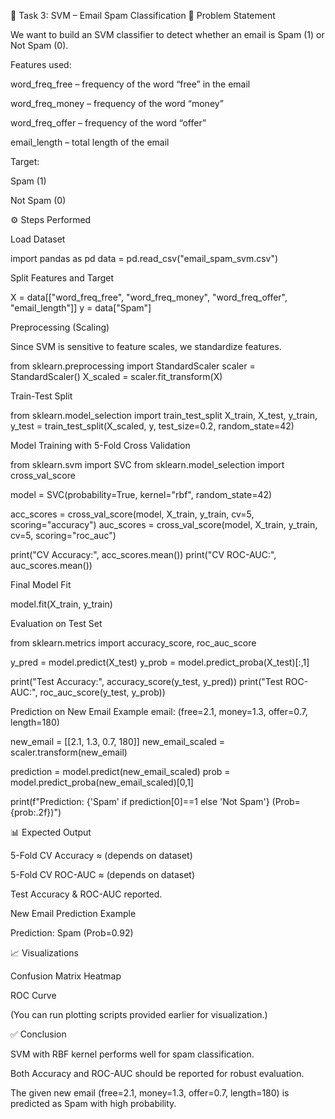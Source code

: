 📧 Task 3: SVM – Email Spam Classification
📌 Problem Statement

We want to build an SVM classifier to detect whether an email is Spam (1) or Not Spam (0).

Features used:

word_freq_free – frequency of the word “free” in the email

word_freq_money – frequency of the word “money”

word_freq_offer – frequency of the word “offer”

email_length – total length of the email

Target:

Spam (1)

Not Spam (0)

⚙️ Steps Performed

Load Dataset

import pandas as pd
data = pd.read_csv("email_spam_svm.csv")


Split Features and Target

X = data[["word_freq_free", "word_freq_money", "word_freq_offer", "email_length"]]
y = data["Spam"]


Preprocessing (Scaling)

Since SVM is sensitive to feature scales, we standardize features.

from sklearn.preprocessing import StandardScaler
scaler = StandardScaler()
X_scaled = scaler.fit_transform(X)


Train-Test Split

from sklearn.model_selection import train_test_split
X_train, X_test, y_train, y_test = train_test_split(X_scaled, y, test_size=0.2, random_state=42)


Model Training with 5-Fold Cross Validation

from sklearn.svm import SVC
from sklearn.model_selection import cross_val_score

model = SVC(probability=True, kernel="rbf", random_state=42)

acc_scores = cross_val_score(model, X_train, y_train, cv=5, scoring="accuracy")
auc_scores = cross_val_score(model, X_train, y_train, cv=5, scoring="roc_auc")

print("CV Accuracy:", acc_scores.mean())
print("CV ROC-AUC:", auc_scores.mean())


Final Model Fit

model.fit(X_train, y_train)


Evaluation on Test Set

from sklearn.metrics import accuracy_score, roc_auc_score

y_pred = model.predict(X_test)
y_prob = model.predict_proba(X_test)[:,1]

print("Test Accuracy:", accuracy_score(y_test, y_pred))
print("Test ROC-AUC:", roc_auc_score(y_test, y_prob))


Prediction on New Email
Example email: (free=2.1, money=1.3, offer=0.7, length=180)

new_email = [[2.1, 1.3, 0.7, 180]]
new_email_scaled = scaler.transform(new_email)

prediction = model.predict(new_email_scaled)
prob = model.predict_proba(new_email_scaled)[0,1]

print(f"Prediction: {'Spam' if prediction[0]==1 else 'Not Spam'} (Prob={prob:.2f})")

📊 Expected Output

5-Fold CV Accuracy ≈ (depends on dataset)

5-Fold CV ROC-AUC ≈ (depends on dataset)

Test Accuracy & ROC-AUC reported.

New Email Prediction Example

Prediction: Spam (Prob=0.92)

📈 Visualizations

Confusion Matrix Heatmap

ROC Curve

(You can run plotting scripts provided earlier for visualization.)

✅ Conclusion

SVM with RBF kernel performs well for spam classification.

Both Accuracy and ROC-AUC should be reported for robust evaluation.

The given new email (free=2.1, money=1.3, offer=0.7, length=180) is predicted as Spam with high probability.